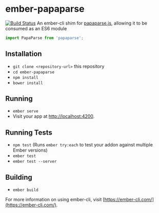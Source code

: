 # ember-papaparse

[![Build Status](https://travis-ci.org/suchitadoshi1987/ember-papaparse.svg)](https://travis-ci.org/suchitadoshi1987/ember-papaparse)
An ember-cli shim for [papaparse.js](http://papaparse.com/), allowing it to be consumed as an ES6 module

```js
import PapaParse from 'papaparse';

```
## Installation

* `git clone <repository-url>` this repository
* `cd ember-papaparse`
* `npm install`
* `bower install`

## Running

* `ember serve`
* Visit your app at [http://localhost:4200](http://localhost:4200).

## Running Tests

* `npm test` (Runs `ember try:each` to test your addon against multiple Ember versions)
* `ember test`
* `ember test --server`

## Building

* `ember build`

For more information on using ember-cli, visit [https://ember-cli.com/](https://ember-cli.com/).
